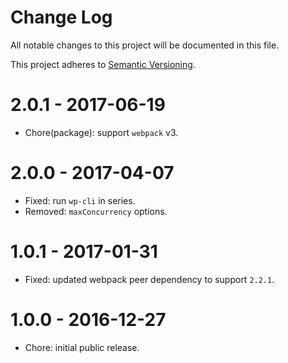# Change Log

All notable changes to this project will be documented in this file.

This project adheres to [Semantic Versioning](http://semver.org/).

# 2.0.1 - 2017-06-19

-   Chore(package): support `webpack` v3.

# 2.0.0 - 2017-04-07

-   Fixed: run `wp-cli` in series.
-   Removed: `maxConcurrency` options.

# 1.0.1 - 2017-01-31

-   Fixed: updated webpack peer dependency to support `2.2.1`.

# 1.0.0 - 2016-12-27

-   Chore: initial public release.
